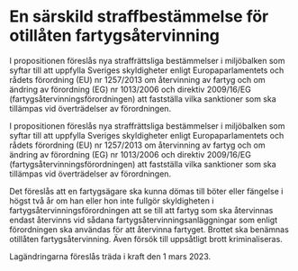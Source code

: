 # En särskild straffbestämmelse för otillåten fartygsåtervinning

I propositionen föreslås nya straffrättsliga bestämmelser i miljöbalken som syftar till att uppfylla Sveriges skyldigheter enligt Europaparlamentets och rådets förordning (EU) nr 1257/2013 om återvinning av fartyg och om ändring av förordning (EG) nr 1013/2006 och direktiv 2009/16/EG (fartygsåtervinningsförordningen) att fastställa vilka sanktioner som ska tillämpas vid överträdelser av förordningen.

I propositionen föreslås nya straffrättsliga bestämmelser i miljöbalken som syftar till att uppfylla Sveriges skyldigheter enligt Europaparlamentets och rådets förordning (EU) nr 1257/2013 om återvinning av fartyg och om ändring av förordning (EG) nr 1013/2006 och direktiv 2009/16/EG (fartygsåtervinningsförordningen) att fastställa vilka sanktioner som ska tillämpas vid överträdelser av förordningen.

Det föreslås att en fartygsägare ska kunna dömas till böter eller fängelse
i högst två år om han eller hon inte fullgör skyldigheten i fartygsåtervinningsförordningen att se till att fartyg som ska återvinnas endast återvinns vid sådana fartygsåtervinningsanläggningar som enligt förordningen ska användas för att återvinna fartyget. Brottet ska benämnas otillåten fartygsåtervinning. Även försök till uppsåtligt brott kriminaliseras.

Lagändringarna föreslås träda i kraft den 1 mars 2023.
